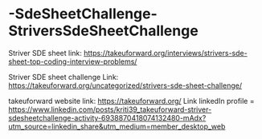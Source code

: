 # -SdeSheetChallenge-StriversSdeSheetChallenge

Striver SDE sheet link: https://takeuforward.org/interviews/strivers-sde-sheet-top-coding-interview-problems/

Striver SDE sheet challenge Link: https://takeuforward.org/uncategorized/strivers-sde-sheet-challenge/

takeuforward website link: https://takeuforward.org/
Link linkedIn profile = https://www.linkedin.com/posts/kriti39_takeuforward-striver-sdesheetchallenge-activity-6938870418074132480-mAdx?utm_source=linkedin_share&utm_medium=member_desktop_web
